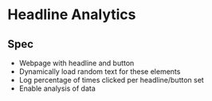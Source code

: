 # Headline Analytics
## Spec
* Webpage with headline and button
* Dynamically load random text for these elements
* Log percentage of times clicked per headline/button set
* Enable analysis of data
